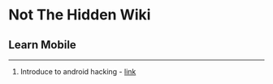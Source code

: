 # Not The Hidden Wiki

## Learn Mobile
-----

1. Introduce to android hacking - [link](https://www.youtube.com/watch?v=niRooMwDUPU)